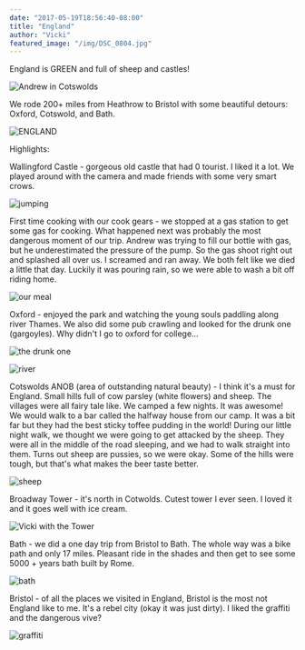 ```yaml
---
date: "2017-05-19T18:56:40-08:00"
title: "England"
author: "Vicki"
featured_image: "/img/DSC_0804.jpg"
---
```


England is GREEN and full of sheep and castles! <!--more--> 

![Andrew in Cotswolds](/img/DSC_0804.jpg)

We rode 200+ miles from Heathrow to Bristol with some beautiful detours: Oxford, Cotswold, and Bath. 

![ENGLAND](/img/England.png)

Highlights:

Wallingford Castle - gorgeous old castle that had 0 tourist. I liked it a lot. We played around with the camera and made friends with some very smart crows. 

![jumping](/img/DSC_0538-ANIMATION.gif/)

First time cooking with our cook gears - we stopped at a gas station to get some gas for cooking. What happened next was probably the most dangerous moment of our trip. Andrew was trying to fill our bottle with gas, but he underestimated the pressure of the pump. So the gas shoot right out and splashed all over us. I screamed and ran away. We both felt like we died a little that day. Luckily it was pouring rain, so we were able to wash a bit off riding home. 

![our meal](/img/IMG_0258.JPG/)

Oxford - enjoyed the park and watching the young souls paddling along river Thames. We also did some pub crawling and looked for the drunk one (gargoyles). Why didn't I go to oxford for college…

![the drunk one](/img/DSC_0679.NEF.jpg/)

![river](/img/DSC_0705.NEF.jpg/)

Cotswolds ANOB (area of outstanding natural beauty) - I think it's a must for England. Small hills full of cow parsley (white flowers) and sheep. The villages were all fairy tale like. We camped a few nights. It was awesome! We would walk to a bar called the halfway house from our camp. It was a bit far but they had the best sticky toffee pudding in the world! During our little night walk, we thought we were going to get attacked by the sheep. They were all in the middle of the road sleeping, and we had to walk straight into them. Turns out sheep are pussies, so we were okay. Some of the hills were tough, but that's what makes the beer taste better. 

![sheep](/img/DSC_0818.NEF.jpg/)

Broadway Tower - it's north in Cotwolds. Cutest tower I ever seen. I loved it and it goes well with ice cream. 

![Vicki with the Tower](/img/DSC_0869.jpg)

Bath - we did a one day trip from Bristol to Bath. The whole way was a bike path and only 17 miles. Pleasant ride in the shades and then get to see some 5000 + years bath built by Rome. 

![bath](/img/DSC_1049.NEF.jpg/)

Bristol - of all the places we visited in England, Bristol is the most not England like to me. It's a rebel city (okay it was just dirty). I liked the graffiti and the dangerous vive? 

![graffiti](/img/IMG_0325.JPG/)